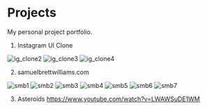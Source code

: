 # Projects
My personal project portfolio.

1) Instagram UI Clone
   
![ig_clone2](https://github.com/RaphaelG76/Projects/assets/91983169/6e529eab-45c1-4521-9148-ad589afdff08)
![ig_clone3](https://github.com/RaphaelG76/Projects/assets/91983169/7a0ae6d5-ad43-4248-a67b-edd36524823f)
![ig_clone4](https://github.com/RaphaelG76/Projects/assets/91983169/c6e1dc7c-190b-4854-a6cd-106bf200177c)

2) samuelbrettwilliams.com

![smb1](https://github.com/RaphaelG76/Projects/assets/91983169/8cdbc105-2592-4569-ae6d-bbd4511e9535)
![smb2](https://github.com/RaphaelG76/Projects/assets/91983169/ab7d7290-2e78-44fe-9e4c-d021a2ccf447)
![smb3](https://github.com/RaphaelG76/Projects/assets/91983169/280ee8cc-ecac-4b82-8d01-52bc6fa1321b)
![smb4](https://github.com/RaphaelG76/Projects/assets/91983169/0aa09f0b-2791-42fd-805a-c7f15e65de13)
![smb5](https://github.com/RaphaelG76/Projects/assets/91983169/54ac568d-14bd-4c98-9721-fd9be2650d1f)
![smb6](https://github.com/RaphaelG76/Projects/assets/91983169/f8927a46-ec0f-48b6-9262-8410b5eeadba)
![smb7](https://github.com/RaphaelG76/Projects/assets/91983169/2f604e4c-8292-4b2c-a1ab-3664989a2b90)

3) Asteroids
https://www.youtube.com/watch?v=LWAWSuDE1WM

